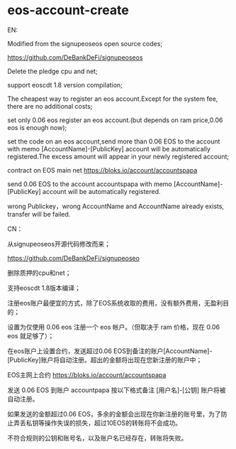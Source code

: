 # eos-account-create

EN:

Modified from the signupeoseos open source codes;

https://github.com/DeBankDeFi/signupeoseos

Delete the pledge cpu and net;

support eoscdt 1.8 version compilation;

The cheapest way to register an eos account.Except for the system fee, there are no additional costs;

set only 0.06 eos register an eos account.(but depends on ram price,0.06 eos is enough now);

set the code on an eos account,send more than 0.06 EOS to the account with memo [AccountName]-[PublicKey] account will be automatically registered.The excess amount will appear in your newly registered account;

contract on EOS main net https://bloks.io/account/accountspapa

send  0.06 EOS to the account accountspapa with memo [AccountName]-[PublicKey] account will be automatically registered.

wrong Publickey，wrong AccountName and AccountName already exists, transfer will be failed.

CN：

从signupeoseos开源代码修改而来；

https://github.com/DeBankDeFi/signupeoseo

删除质押的cpu和net；

支持eoscdt 1.8版本编译；

注册eos账户最便宜的方式，除了EOS系统收取的费用，没有额外费用，无盈利目的；

设置为仅使用 0.06 eos 注册一个 eos 帐户。（但取决于 ram 价格，现在 0.06 eos 就足够了）；

在eos账户上设置合约，发送超过0.06 EOS到备注的账户[AccountName]-[PublicKey]账户将自动注册。超出的金额将出现在您新注册的账户中；

EOS主网上合约 https://bloks.io/account/accountspapa

发送 0.06 EOS 到账户 accountpapa 按以下格式备注 [用户名]-[公钥] 账户将被自动注册。

如果发送的金额超过0.06 EOS，多余的金额会出现在你新注册的账号里，为了防止弄丢私钥等操作失误的损失，超过10EOS的转账将不会成功。

不符合规则的公钥和账号名，以及账户名已经存在，转账将失败。
